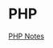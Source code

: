 # PHP

[PHP Notes](https://relic-dimple-eee.notion.site/PHP-2c6f5d22c3ff44a7b9a02e754398a4f4?pvs=4)
